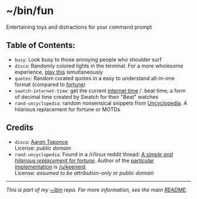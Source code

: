 # ~/bin/fun

Entertaining toys and distractions for your command prompt

## Table of Contents:

- `busy`: Look busy to those annoying people who shoulder surf
- `disco`: Randomly colored lights in the terminal. For a more wholesome experience, [play this](https://www.youtube.com/watch?v=A_sY2rjxq6M) simultaneously
- `quotes`: Random curated quotes in a easy to understand all-in-one format (compared to [fortune](https://en.wikipedia.org/wiki/Fortune_%28Unix%29))
- `swatch-internet-time`: get the current [internet time](https://en.wikipedia.org/wiki/Swatch_Internet_Time) / .beat time; a form of decimal time created by Swatch for their "Beat" watches
- `rand-uncyclopedia`: random nonsensical snippets from [Uncyclopedia](http://uncyclopedia.wikia.com/wiki/Main_Page). A hilarious replacement for fortune or MOTDs

## Credits

- `disco`: [Aaron Toponce](https://pthree.org/2016/01/21/using-your-monitors-as-a-cryptographically-secure-pseudorandom-number-generator/)  
  License: *public domain*
- `rand-uncyclopedia`: Found in a /r/linux reddit thread: *[A simple and hilarious replacement for fortune](https://www.reddit.com/r/linux/comments/6lx7qr/a_simple_and_hilarious_replacement_for_fortune/)*. Author of the [particular implementation](https://www.reddit.com/r/linux/comments/6lx7qr/a_simple_and_hilarious_replacement_for_fortune/djyqg0h/) is [/u/keenerd](https://www.reddit.com/user/keenerd).  
License: *assumed to be attribution-only or public domain*

---
*This is part of my [~/bin](https://github.com/keithieopia/linux-guides) repo. For more information, see the main [README](https://github.com/keithieopia/bin/blob/master/README.md).*